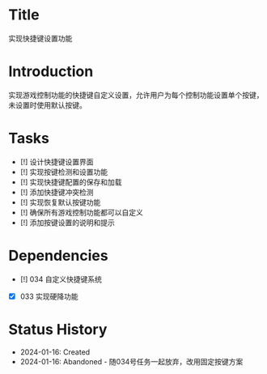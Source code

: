 # Title
实现快捷键设置功能

# Introduction
实现游戏控制功能的快捷键自定义设置，允许用户为每个控制功能设置单个按键，未设置时使用默认按键。

# Tasks
- [!] 设计快捷键设置界面
- [!] 实现按键检测和设置功能
- [!] 实现快捷键配置的保存和加载
- [!] 添加快捷键冲突检测
- [!] 实现恢复默认按键功能
- [!] 确保所有游戏控制功能都可以自定义
- [!] 添加按键设置的说明和提示

# Dependencies
- [!] 034 自定义快捷键系统
- [x] 033 实现硬降功能

# Status History
- 2024-01-16: Created
- 2024-01-16: Abandoned - 随034号任务一起放弃，改用固定按键方案
